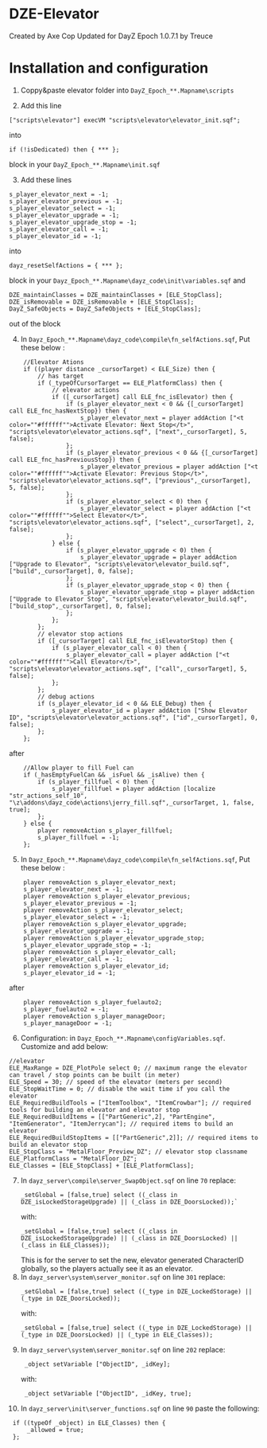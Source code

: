 # DZE-Elevator
Created by Axe Cop
Updated for DayZ Epoch 1.0.7.1 by Treuce

# Installation and configuration

1. Coppy&paste elevator folder into `DayZ_Epoch_**.Mapname\scripts`

2. Add this line
```sqf
["scripts\elevator"] execVM "scripts\elevator\elevator_init.sqf";
```
into
```sqf
if (!isDedicated) then { *** };
``` 
block in your `DayZ_Epoch_**.Mapname\init.sqf`

3. Add these lines

```sqf
s_player_elevator_next = -1;
s_player_elevator_previous = -1;
s_player_elevator_select = -1;
s_player_elevator_upgrade = -1;
s_player_elevator_upgrade_stop = -1;
s_player_elevator_call = -1;
s_player_elevator_id = -1;
```
into
```sqf
dayz_resetSelfActions = { *** };
``` 
block in your `Dayz_Epoch_**.Mapname\dayz_code\init\variables.sqf`
and
```sqf
DZE_maintainClasses = DZE_maintainClasses + [ELE_StopClass];
DZE_isRemovable = DZE_isRemovable + [ELE_StopClass];
DayZ_SafeObjects = DayZ_SafeObjects + [ELE_StopClass];
```
out of the block

4. In `Dayz_Epoch_**.Mapname\dayz_code\compile\fn_selfActions.sqf`, Put these below :

```sqf
	//Elevator Ations
	if ((player distance _cursorTarget) < ELE_Size) then {
		// has target
		if (_typeOfCursorTarget == ELE_PlatformClass) then {
			// elevator actions
			if ([_cursorTarget] call ELE_fnc_isElevator) then {
				if (s_player_elevator_next < 0 && {[_cursorTarget] call ELE_fnc_hasNextStop}) then {
					s_player_elevator_next = player addAction ["<t color=""#ffffff"">Activate Elevator: Next Stop</t>", "scripts\elevator\elevator_actions.sqf", ["next",_cursorTarget], 5, false];
				};
				if (s_player_elevator_previous < 0 && {[_cursorTarget] call ELE_fnc_hasPreviousStop}) then {
					s_player_elevator_previous = player addAction ["<t color=""#ffffff"">Activate Elevator: Previous Stop</t>", "scripts\elevator\elevator_actions.sqf", ["previous",_cursorTarget], 5, false];
				};
				if (s_player_elevator_select < 0) then {
					s_player_elevator_select = player addAction ["<t color=""#ffffff"">Select Elevator</t>", "scripts\elevator\elevator_actions.sqf", ["select",_cursorTarget], 2, false];
				};
			} else {
				if (s_player_elevator_upgrade < 0) then {
					s_player_elevator_upgrade = player addAction ["Upgrade to Elevator", "scripts\elevator\elevator_build.sqf", ["build",_cursorTarget], 0, false];
				};
				if (s_player_elevator_upgrade_stop < 0) then {
					s_player_elevator_upgrade_stop = player addAction ["Upgrade to Elevator Stop", "scripts\elevator\elevator_build.sqf", ["build_stop",_cursorTarget], 0, false];
				};
			};
		};
		// elevator stop actions
		if ([_cursorTarget] call ELE_fnc_isElevatorStop) then {
			if (s_player_elevator_call < 0) then {
				s_player_elevator_call = player addAction ["<t color=""#ffffff"">Call Elevator</t>", "scripts\elevator\elevator_actions.sqf", ["call",_cursorTarget], 5, false];
			};
		};
		// debug actions
		if (s_player_elevator_id < 0 && ELE_Debug) then {
			s_player_elevator_id = player addAction ["Show Elevator ID", "scripts\elevator\elevator_actions.sqf", ["id",_cursorTarget], 0, false];
		};
	};
```
after
```sqf
	//Allow player to fill Fuel can
	if (_hasEmptyFuelCan && _isFuel && _isAlive) then {
		if (s_player_fillfuel < 0) then {
			s_player_fillfuel = player addAction [localize "str_actions_self_10", "\z\addons\dayz_code\actions\jerry_fill.sqf",_cursorTarget, 1, false, true];
		};
	} else {
		player removeAction s_player_fillfuel;
		s_player_fillfuel = -1;
	};
```

5. In `Dayz_Epoch_**.Mapname\dayz_code\compile\fn_selfActions.sqf`, Put these below :

```sqf
	player removeAction s_player_elevator_next;
	s_player_elevator_next = -1;
	player removeAction s_player_elevator_previous;
	s_player_elevator_previous = -1;
	player removeAction s_player_elevator_select;
	s_player_elevator_select = -1;
	player removeAction s_player_elevator_upgrade;
	s_player_elevator_upgrade = -1;
	player removeAction s_player_elevator_upgrade_stop;
	s_player_elevator_upgrade_stop = -1;
	player removeAction s_player_elevator_call;
	s_player_elevator_call = -1;
	player removeAction s_player_elevator_id;
	s_player_elevator_id = -1;
```
after
```sqf
	player removeAction s_player_fuelauto2;
	s_player_fuelauto2 = -1;
	player removeAction s_player_manageDoor;
	s_player_manageDoor = -1;
```

6. Configuration: in `Dayz_Epoch_**.Mapname\configVariables.sqf`. Customize and add below:

```sqf
//elevator
ELE_MaxRange = DZE_PlotPole select 0; // maximum range the elevator can travel / stop points can be built (in meter)
ELE_Speed = 30; // speed of the elevator (meters per second)
ELE_StopWaitTime = 0; // disable the wait time if you call the elevator
ELE_RequiredBuildTools = ["ItemToolbox", "ItemCrowbar"]; // required tools for building an elevator and elevator stop
ELE_RequiredBuildItems = [["PartGeneric",2], "PartEngine", "ItemGenerator", "ItemJerrycan"]; // required items to build an elevator
ELE_RequiredBuildStopItems = [["PartGeneric",2]]; // required items to build an elevator stop
ELE_StopClass = "MetalFloor_Preview_DZ"; // elevator stop classname
ELE_PlatformClass = "MetalFloor_DZ";
ELE_Classes = [ELE_StopClass] + [ELE_PlatformClass];
```

7. In `dayz_server\compile\server_SwapObject.sqf` on line `70` replace:
   ```sqf
   _setGlobal = [false,true] select ((_class in DZE_isLockedStorageUpgrade) || (_class in DZE_DoorsLocked));`
   ```
   with:
   ```sqf
   _setGlobal = [false,true] select ((_class in DZE_isLockedStorageUpgrade) || (_class in DZE_DoorsLocked) || (_class in ELE_Classes));
   ```
	This is for the server to set the new, elevator generated CharacterID globally, so the players actually see it as an elevator.
8. In `dayz_server\system\server_monitor.sqf` on line `301` replace:
   ```sqf
   _setGlobal = [false,true] select ((_type in DZE_LockedStorage) || (_type in DZE_DoorsLocked));
   ```
   with:
   ```sqf
   _setGlobal = [false,true] select ((_type in DZE_LockedStorage) || (_type in DZE_DoorsLocked) || (_type in ELE_Classes));
   ```
9. In `dayz_server\system\server_monitor.sqf` on line `202` replace:
   ```sqf
	_object setVariable ["ObjectID", _idKey];
   ```
   with:
   ```sqf
	_object setVariable ["ObjectID", _idKey, true];
   ```
10. In `dayz_server\init\server_functions.sqf` on line `90` paste the following:
   ```sqf
	if ((typeOf _object) in ELE_Classes) then {		
		_allowed = true;
	};
   ```